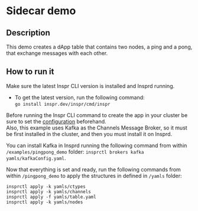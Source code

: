 # Sidecar demo  

## Description

This demo creates a dApp table that contains two nodes, a ping and a pong, that exchange messages with each other.

## How to run it  

Make sure the latest Inspr CLI version is installed and Insprd running.

- To get the latest version, run the following command:  
  `go install inspr.dev/inspr/cmd/inspr`

Before running the Inspr CLI command to create the app in your cluster be sure to set the [configuration](../../docs/readme.md) beforehand.  
Also, this example uses Kafka as the Channels Message Broker, so it must be first installed in the cluster, and then you must install it on Insprd.  

You can install Kafka in Insprd running the following command from within `/examples/pingpong_demo` folder:
`insprctl brokers kafka yamls/kafkaConfig.yaml`.

Now that everything is set and ready, run the following commands from within `/pingpong_demo` to apply the structures in defined in `/yamls` folder:
```
insprctl apply -k yamls/ctypes
insprctl apply -k yamls/channels
insprctl apply -f yamls/table.yaml
insprctl apply -k yamls/nodes
```